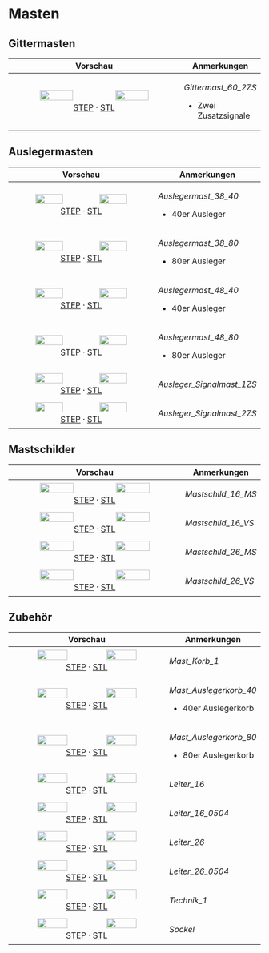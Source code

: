 # Masten


## Gittermasten

<table width="100%">
  <thead>
    <tr>
      <th colspan="1">Vorschau</th>
      <th>Anmerkungen</th>
    </tr>
  </thead>
  <tbody>
    <tr>
      <td width="410" align="center">
        <img src="export/Gittermast_60_2ZS-front.png" width="45.0%">
        <img src="export/Gittermast_60_2ZS-axo.png" width="45.0%">
        <br>
        <a href="export/Gittermast_60_2ZS.step">STEP</a> · <a href="export/Gittermast_60_2ZS.stl">STL</a>
      </td>
      <td>
        <p>
          <em>Gittermast_60_2ZS</em>
        </p>
        <ul>
          <li>Zwei Zusatzsignale</li>
        </ul>
      </td>
    </tr>
  </tbody>
</table>

## Auslegermasten

<table width="100%">
  <thead>
    <tr>
      <th colspan="1">Vorschau</th>
      <th>Anmerkungen</th>
    </tr>
  </thead>
  <tbody>
    <tr>
      <td width="410" align="center">
        <img src="export/Auslegermast_38_40-front.png" width="45.0%">
        <img src="export/Auslegermast_38_40-axo.png" width="45.0%">
        <br>
        <a href="export/Auslegermast_38_40.step">STEP</a> · <a href="export/Auslegermast_38_40.stl">STL</a>
      </td>
      <td>
        <p>
          <em>Auslegermast_38_40</em>
        </p>
        <ul>
          <li>40er Ausleger</li>
        </ul>
      </td>
    </tr>
    <tr>
      <td width="410" align="center">
        <img src="export/Auslegermast_38_80-front.png" width="45.0%">
        <img src="export/Auslegermast_38_80-axo.png" width="45.0%">
        <br>
        <a href="export/Auslegermast_38_80.step">STEP</a> · <a href="export/Auslegermast_38_80.stl">STL</a>
      </td>
      <td>
        <p>
          <em>Auslegermast_38_80</em>
        </p>
        <ul>
          <li>80er Ausleger</li>
        </ul>
      </td>
    </tr>
    <tr>
      <td width="410" align="center">
        <img src="export/Auslegermast_48_40-front.png" width="45.0%">
        <img src="export/Auslegermast_48_40-axo.png" width="45.0%">
        <br>
        <a href="export/Auslegermast_48_40.step">STEP</a> · <a href="export/Auslegermast_48_40.stl">STL</a>
      </td>
      <td>
        <p>
          <em>Auslegermast_48_40</em>
        </p>
        <ul>
          <li>40er Ausleger</li>
        </ul>
      </td>
    </tr>
    <tr>
      <td width="410" align="center">
        <img src="export/Auslegermast_48_80-front.png" width="45.0%">
        <img src="export/Auslegermast_48_80-axo.png" width="45.0%">
        <br>
        <a href="export/Auslegermast_48_80.step">STEP</a> · <a href="export/Auslegermast_48_80.stl">STL</a>
      </td>
      <td>
        <p>
          <em>Auslegermast_48_80</em>
        </p>
        <ul>
          <li>80er Ausleger</li>
        </ul>
      </td>
    </tr>
    <tr>
      <td width="410" align="center">
        <img src="export/Ausleger_Signalmast_1ZS-front.png" width="45.0%">
        <img src="export/Ausleger_Signalmast_1ZS-axo.png" width="45.0%">
        <br>
        <a href="export/Ausleger_Signalmast_1ZS.step">STEP</a> · <a href="export/Ausleger_Signalmast_1ZS.stl">STL</a>
      </td>
      <td>
        <p>
          <em>Ausleger_Signalmast_1ZS</em>
        </p>
      </td>
    </tr>
    <tr>
      <td width="410" align="center">
        <img src="export/Ausleger_Signalmast_2ZS-front.png" width="45.0%">
        <img src="export/Ausleger_Signalmast_2ZS-axo.png" width="45.0%">
        <br>
        <a href="export/Ausleger_Signalmast_2ZS.step">STEP</a> · <a href="export/Ausleger_Signalmast_2ZS.stl">STL</a>
      </td>
      <td>
        <p>
          <em>Ausleger_Signalmast_2ZS</em>
        </p>
      </td>
    </tr>
  </tbody>
</table>

## Mastschilder

<table width="100%">
  <thead>
    <tr>
      <th colspan="1">Vorschau</th>
      <th>Anmerkungen</th>
    </tr>
  </thead>
  <tbody>
    <tr>
      <td width="410" align="center">
        <img src="export/Mastschild_16_MS-front.png" width="45.0%">
        <img src="export/Mastschild_16_MS-axo.png" width="45.0%">
        <br>
        <a href="export/Mastschild_16_MS.step">STEP</a> · <a href="export/Mastschild_16_MS.stl">STL</a>
      </td>
      <td>
        <p>
          <em>Mastschild_16_MS</em>
        </p>
      </td>
    </tr>
    <tr>
      <td width="410" align="center">
        <img src="export/Mastschild_16_VS-front.png" width="45.0%">
        <img src="export/Mastschild_16_VS-axo.png" width="45.0%">
        <br>
        <a href="export/Mastschild_16_VS.step">STEP</a> · <a href="export/Mastschild_16_VS.stl">STL</a>
      </td>
      <td>
        <p>
          <em>Mastschild_16_VS</em>
        </p>
      </td>
    </tr>
    <tr>
      <td width="410" align="center">
        <img src="export/Mastschild_26_MS-front.png" width="45.0%">
        <img src="export/Mastschild_26_MS-axo.png" width="45.0%">
        <br>
        <a href="export/Mastschild_26_MS.step">STEP</a> · <a href="export/Mastschild_26_MS.stl">STL</a>
      </td>
      <td>
        <p>
          <em>Mastschild_26_MS</em>
        </p>
      </td>
    </tr>
    <tr>
      <td width="410" align="center">
        <img src="export/Mastschild_26_VS-front.png" width="45.0%">
        <img src="export/Mastschild_26_VS-axo.png" width="45.0%">
        <br>
        <a href="export/Mastschild_26_VS.step">STEP</a> · <a href="export/Mastschild_26_VS.stl">STL</a>
      </td>
      <td>
        <p>
          <em>Mastschild_26_VS</em>
        </p>
      </td>
    </tr>
  </tbody>
</table>

## Zubehör

<table width="100%">
  <thead>
    <tr>
      <th colspan="1">Vorschau</th>
      <th>Anmerkungen</th>
    </tr>
  </thead>
  <tbody>
    <tr>
      <td width="410" align="center">
        <img src="export/Mast_Korb_1-front.png" width="45.0%">
        <img src="export/Mast_Korb_1-axo.png" width="45.0%">
        <br>
        <a href="export/Mast_Korb_1.step">STEP</a> · <a href="export/Mast_Korb_1.stl">STL</a>
      </td>
      <td>
        <p>
          <em>Mast_Korb_1</em>
        </p>
      </td>
    </tr>
    <tr>
      <td width="410" align="center">
        <img src="export/Mast_Auslegerkorb_40-front.png" width="45.0%">
        <img src="export/Mast_Auslegerkorb_40-axo.png" width="45.0%">
        <br>
        <a href="export/Mast_Auslegerkorb_40.step">STEP</a> · <a href="export/Mast_Auslegerkorb_40.stl">STL</a>
      </td>
      <td>
        <p>
          <em>Mast_Auslegerkorb_40</em>
        </p>
        <ul>
          <li>40er Auslegerkorb</li>
        </ul>
      </td>
    </tr>
    <tr>
      <td width="410" align="center">
        <img src="export/Mast_Auslegerkorb_80-front.png" width="45.0%">
        <img src="export/Mast_Auslegerkorb_80-axo.png" width="45.0%">
        <br>
        <a href="export/Mast_Auslegerkorb_80.step">STEP</a> · <a href="export/Mast_Auslegerkorb_80.stl">STL</a>
      </td>
      <td>
        <p>
          <em>Mast_Auslegerkorb_80</em>
        </p>
        <ul>
          <li>80er Auslegerkorb</li>
        </ul>
      </td>
    </tr>
    <tr>
      <td width="410" align="center">
        <img src="export/Leiter_16-front.png" width="45.0%">
        <img src="export/Leiter_16-axo.png" width="45.0%">
        <br>
        <a href="export/Leiter_16.step">STEP</a> · <a href="export/Leiter_16.stl">STL</a>
      </td>
      <td>
        <p>
          <em>Leiter_16</em>
        </p>
      </td>
    </tr>
    <tr>
      <td width="410" align="center">
        <img src="export/Leiter_16_0504-front.png" width="45.0%">
        <img src="export/Leiter_16_0504-axo.png" width="45.0%">
        <br>
        <a href="export/Leiter_16_0504.step">STEP</a> · <a href="export/Leiter_16_0504.stl">STL</a>
      </td>
      <td>
        <p>
          <em>Leiter_16_0504</em>
        </p>
      </td>
    </tr>
    <tr>
      <td width="410" align="center">
        <img src="export/Leiter_26-front.png" width="45.0%">
        <img src="export/Leiter_26-axo.png" width="45.0%">
        <br>
        <a href="export/Leiter_26.step">STEP</a> · <a href="export/Leiter_26.stl">STL</a>
      </td>
      <td>
        <p>
          <em>Leiter_26</em>
        </p>
      </td>
    </tr>
    <tr>
      <td width="410" align="center">
        <img src="export/Leiter_26_0504-front.png" width="45.0%">
        <img src="export/Leiter_26_0504-axo.png" width="45.0%">
        <br>
        <a href="export/Leiter_26_0504.step">STEP</a> · <a href="export/Leiter_26_0504.stl">STL</a>
      </td>
      <td>
        <p>
          <em>Leiter_26_0504</em>
        </p>
      </td>
    </tr>
    <tr>
      <td width="410" align="center">
        <img src="export/Technik_1-front.png" width="45.0%">
        <img src="export/Technik_1-axo.png" width="45.0%">
        <br>
        <a href="export/Technik_1.step">STEP</a> · <a href="export/Technik_1.stl">STL</a>
      </td>
      <td>
        <p>
          <em>Technik_1</em>
        </p>
      </td>
    </tr>
    <tr>
      <td width="410" align="center">
        <img src="export/Sockel-front.png" width="45.0%">
        <img src="export/Sockel-axo.png" width="45.0%">
        <br>
        <a href="export/Sockel.step">STEP</a> · <a href="export/Sockel.stl">STL</a>
      </td>
      <td>
        <p>
          <em>Sockel</em>
        </p>
      </td>
    </tr>
  </tbody>
</table>
